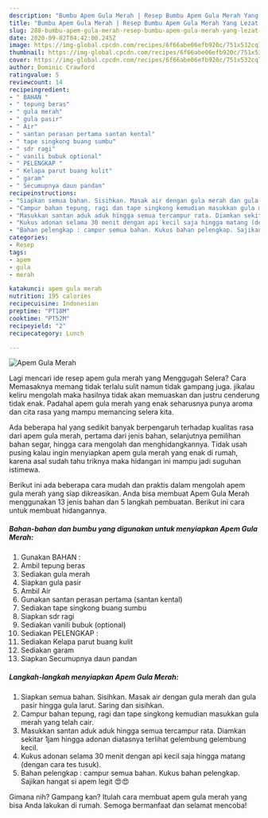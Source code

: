 ```yaml
---
description: "Bumbu Apem Gula Merah | Resep Bumbu Apem Gula Merah Yang Lezat Sekali"
title: "Bumbu Apem Gula Merah | Resep Bumbu Apem Gula Merah Yang Lezat Sekali"
slug: 288-bumbu-apem-gula-merah-resep-bumbu-apem-gula-merah-yang-lezat-sekali
date: 2020-09-02T04:42:00.245Z
image: https://img-global.cpcdn.com/recipes/6f66abe06efb920c/751x532cq70/apem-gula-merah-foto-resep-utama.jpg
thumbnail: https://img-global.cpcdn.com/recipes/6f66abe06efb920c/751x532cq70/apem-gula-merah-foto-resep-utama.jpg
cover: https://img-global.cpcdn.com/recipes/6f66abe06efb920c/751x532cq70/apem-gula-merah-foto-resep-utama.jpg
author: Dominic Crawford
ratingvalue: 5
reviewcount: 14
recipeingredient:
- " BAHAN "
- " tepung beras"
- " gula merah"
- " gula pasir"
- " Air"
- " santan perasan pertama santan kental"
- " tape singkong buang sumbu"
- " sdr ragi"
- " vanili bubuk optional"
- " PELENGKAP "
- " Kelapa parut buang kulit"
- " garam"
- " Secumupnya daun pandan"
recipeinstructions:
- "Siapkan semua bahan. Sisihkan. Masak air dengan gula merah dan gula pasir hingga gula larut. Saring dan sisihkan."
- "Campur bahan tepung, ragi dan tape singkong kemudian masukkan gula merah yang telah cair."
- "Masukkan santan aduk aduk hingga semua tercampur rata. Diamkan sekitar 1jam hingga adonan diatasnya terlihat gelembung gelembung kecil."
- "Kukus adonan selama 30 menit dengan api kecil saja hingga matang (dengan cara tes tusuk)."
- "Bahan pelengkap : campur semua bahan. Kukus bahan pelengkap. Sajikan hangat si apem legit 😍😍"
categories:
- Resep
tags:
- apem
- gula
- merah

katakunci: apem gula merah 
nutrition: 195 calories
recipecuisine: Indonesian
preptime: "PT18M"
cooktime: "PT52M"
recipeyield: "2"
recipecategory: Lunch

---
```



![Apem Gula Merah](https://img-global.cpcdn.com/recipes/6f66abe06efb920c/751x532cq70/apem-gula-merah-foto-resep-utama.jpg)

Lagi mencari ide resep apem gula merah yang Menggugah Selera? Cara Memasaknya memang tidak terlalu sulit namun tidak gampang juga. jikalau keliru mengolah maka hasilnya tidak akan memuaskan dan justru cenderung tidak enak. Padahal apem gula merah yang enak seharusnya punya aroma dan cita rasa yang mampu memancing selera kita.

Ada beberapa hal yang sedikit banyak berpengaruh terhadap kualitas rasa dari apem gula merah, pertama dari jenis bahan, selanjutnya pemilihan bahan segar, hingga cara mengolah dan menghidangkannya. Tidak usah pusing kalau ingin menyiapkan apem gula merah yang enak di rumah, karena asal sudah tahu triknya maka hidangan ini mampu jadi suguhan istimewa.




Berikut ini ada beberapa cara mudah dan praktis dalam mengolah apem gula merah yang siap dikreasikan. Anda bisa membuat Apem Gula Merah menggunakan 13 jenis bahan dan 5 langkah pembuatan. Berikut ini cara untuk membuat hidangannya.

<!--inarticleads1-->

##### Bahan-bahan dan bumbu yang digunakan untuk menyiapkan Apem Gula Merah:

1. Gunakan  BAHAN :
1. Ambil  tepung beras
1. Sediakan  gula merah
1. Siapkan  gula pasir
1. Ambil  Air
1. Gunakan  santan perasan pertama (santan kental)
1. Sediakan  tape singkong buang sumbu
1. Siapkan  sdr ragi
1. Sediakan  vanili bubuk (optional)
1. Sediakan  PELENGKAP :
1. Sediakan  Kelapa parut buang kulit
1. Sediakan  garam
1. Siapkan  Secumupnya daun pandan




<!--inarticleads2-->

##### Langkah-langkah menyiapkan Apem Gula Merah:

1. Siapkan semua bahan. Sisihkan. Masak air dengan gula merah dan gula pasir hingga gula larut. Saring dan sisihkan.
1. Campur bahan tepung, ragi dan tape singkong kemudian masukkan gula merah yang telah cair.
1. Masukkan santan aduk aduk hingga semua tercampur rata. Diamkan sekitar 1jam hingga adonan diatasnya terlihat gelembung gelembung kecil.
1. Kukus adonan selama 30 menit dengan api kecil saja hingga matang (dengan cara tes tusuk).
1. Bahan pelengkap : campur semua bahan. Kukus bahan pelengkap. Sajikan hangat si apem legit 😍😍




Gimana nih? Gampang kan? Itulah cara membuat apem gula merah yang bisa Anda lakukan di rumah. Semoga bermanfaat dan selamat mencoba!
